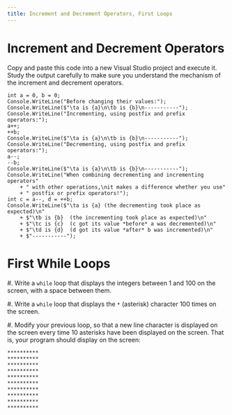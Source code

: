 ```yaml
---
title: Increment and Decrement Operators, First Loops
---
```



# Increment and Decrement Operators

Copy and paste this code into a new Visual Studio project and execute it.
Study the output carefully to make sure you understand the mechanism of the increment and decrement operators.

```
int a = 0, b = 0;
Console.WriteLine("Before changing their values:");
Console.WriteLine($"\ta is {a}\n\tb is {b}\n-----------");
Console.WriteLine("Incrementing, using postfix and prefix operators:");
a++;
++b;
Console.WriteLine($"\ta is {a}\n\tb is {b}\n-----------");
Console.WriteLine("Decrementing, using postfix and prefix operators:");
a--;
--b;
Console.WriteLine($"\ta is {a}\n\tb is {b}\n-----------");
Console.WriteLine("When combining decrementing and incrementing operators"
    + " with other operations,\nit makes a difference whether you use"
    + " postfix or prefix operators!");
int c = a--, d = ++b;
Console.WriteLine($"\ta is {a} (the decrementing took place as expected)\n"
    + $"\tb is {b}  (the incrementing took place as expected)\n"
    + $"\tc is {c}  (c got its value *before* a was decremented)\n" 
    + $"\td is {d}  (d got its value *after* b was incremented)\n"
    + $"-----------");
```


# First While Loops

#. Write a `while` loop that displays the integers between $1$ and $100$ on the screen, with a space between them.

#. Write a `while` loop that displays the `*` (asterisk) character 100 times on the screen.

#. Modify your previous loop, so that a new line character is displayed on the screen every time 10 asterisks have been displayed on the screen.
That is, your program should display on the screen:

```text
**********
**********
**********
**********
**********
**********
**********
**********
**********
**********
```

<!-- There is a bug here, using ``` prevents the file from being compiled by pandoc. I suspect pandoc_include is causing this. -->

